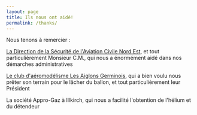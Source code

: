 ```yaml
---
layout: page
title: Ils nous ont aidé!
permalink: /thanks/
---
```


Nous tenons à remercier :

[La Direction de la Sécurité de l'Aviation Civile Nord Est](http://www.developpement-durable.gouv.fr/Nous-contacter,10066.html), et tout particulièrement Monsieur C.M., qui nous a énormément aidé dans nos démarches administratives

[Le club d'aéromodélisme Les Aiglons Germinois](http://les-aiglons-germinois.blog4ever.com/), qui a bien voulu nous prêter son terrain pour le lâcher du ballon, et tout particulièrement leur Président

La société Appro-Gaz à Illkirch, qui nous a facilité l'obtention de l'hélium et du détendeur
